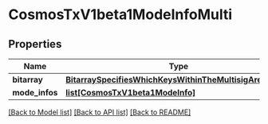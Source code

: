 # CosmosTxV1beta1ModeInfoMulti

## Properties
Name | Type | Description | Notes
------------ | ------------- | ------------- | -------------
**bitarray** | [**BitarraySpecifiesWhichKeysWithinTheMultisigAreSigning**](BitarraySpecifiesWhichKeysWithinTheMultisigAreSigning.md) |  | [optional] 
**mode_infos** | [**list[CosmosTxV1beta1ModeInfo]**](CosmosTxV1beta1ModeInfo.md) |  | [optional] 

[[Back to Model list]](../README.md#documentation-for-models) [[Back to API list]](../README.md#documentation-for-api-endpoints) [[Back to README]](../README.md)

